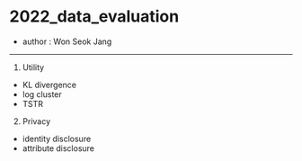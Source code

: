 # 2022_data_evaluation
- author : Won Seok Jang
---
1. Utility
  - KL divergence
  - log cluster
  - TSTR

2. Privacy
  - identity disclosure
  - attribute disclosure


